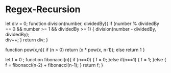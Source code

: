 # Regex-Recursion
let div = 0;
function division(number, dividedBy){
    if (number % dividedBy == 0 && number >= 1 && dividedBy >= 1) {
        division(number - dividedBy, dividedBy);  
        div++;
    }
    return div;
}


function pow(x,n){
    if (n > 0)
    return (x * pow(x, n-1));
  else
    return 1
}


let f = 0 ;
function fibonacci(n){
    if (n==0) {
        f = 0;
    }else if(n==1) {
        f = 1;
    }else {
        f = fibonacci(n-2) + fibonacci(n-1);
    }
    return f;
}
